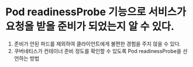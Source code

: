 # Pod readinessProbe 기능으로 서비스가 요청을 받을 준비가 되었는지 알 수 있다.

1. 준비가 안된 파드를 제외하여 클라이언트에게 불편한 경험을 주지 않을 수 있다. 
2. 쿠버네티스가 컨테이너 준비 정도를 확인할 수 있도록 Pod readinessProbe을 선언하는 방법